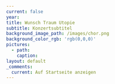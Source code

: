 ```yaml
---
current: false
year:
title: Wunsch Traum Utopie
subtitle: Konzertsubtitel
background_image_path: /images/chor.png
background_color_rgb: 'rgb(0,0,0)'
pictures:
  - path:
    caption:
layout: default
_comments:
  current: Auf Startseite anzeigen
---
```

